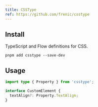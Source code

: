 ```yaml
---
title: CSSType
ref: https://github.com/frenic/csstype
---
```


## Install

TypeScript and Flow definitions for CSS.

```shell
pnpm add csstype --save-dev
```

## Usage

```typescript
import type { Property } from 'csstype';

interface CustomElement {
  textAlign?: Property.TextAlign;
}
```

